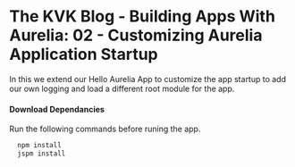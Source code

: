 # The KVK Blog - Building Apps With Aurelia: 02 - Customizing Aurelia Application Startup
In this we extend our Hello Aurelia App to customize the app startup to add our own logging and load a different root module for the app.

#### Download Dependancies
Run the following commands before runing the app.

```bash
  npm install
  jspm install
```
